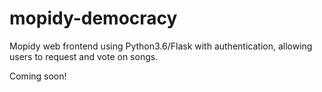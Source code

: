 # mopidy-democracy
Mopidy web frontend using Python3.6/Flask with authentication, allowing users to request and vote on songs.

Coming soon!
